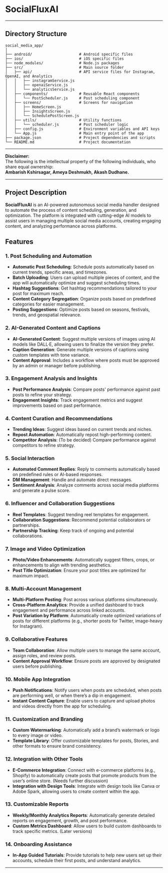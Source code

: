 # SocialFluxAI
---

## Directory Structure

```plaintext
social_media_app/
│
├── android/                     # Android specific files
├── ios/                         # iOS specific files
├── node_modules/                # Node.js packages
├── src/                         # Main source folder
│   ├── api/                     # API service files for Instagram, OpenAI, and Analytics
│   │   ├── instagramService.js
│   │   ├── openaiService.js
│   │   └── analyticsService.js
│   ├── components/              # Reusable React components
│   │   └── PostScheduler.js     # Post scheduling component
│   ├── screens/                 # Screens for navigation
│   │   ├── HomeScreen.js
│   │   ├── InsightsScreen.js
│   │   └── SchedulePostScreen.js
│   ├── utils/                   # Utility functions
│   │   └── scheduler.js         # Post scheduler logic
│   ├── config.js                # Environment variables and API keys
│   └── App.js                   # Main entry point of the app
├── package.json                 # Project dependencies and scripts
└── README.md                    # Project documentation
```
----

**Disclaimer:**  
The following is the intellectual property of the following individuals, who share equal ownership:  
**Ambarish Kshirsagar, Ameya Deshmukh, Akash Dudhane.**

---

## Project Description

**SocialFluxAI** is an AI-powered autonomous social media handler designed to automate the process of content scheduling, generation, and optimization. The platform is integrated with cutting-edge AI models to assist users in managing multiple social media accounts, creating engaging content, and analyzing performance across platforms.

## Features

### 1. Post Scheduling and Automation
- **Automatic Post Scheduling**: Schedule posts automatically based on current trends, specific areas, and timezones.
- **Batch Uploading**: Users can upload multiple pieces of content, and the app will automatically optimize and suggest scheduling times.
- **Hashtag Suggestions**: Get hashtag recommendations tailored to your post for maximum reach.
- **Content Category Segregation**: Organize posts based on predefined categories for easier management.
- **Posting Suggestions**: Optimize posts based on seasons, festivals, trends, and geospatial relevance.

### 2. AI-Generated Content and Captions
- **AI-Generated Content**: Suggest multiple versions of images using AI models like DALL·E, allowing users to finalize the version they prefer.
- **Caption Generation**: Generate multiple versions of captions using custom templates with tone variance.
- **Content Approval**: Includes a workflow where posts must be approved by an admin or manager before publishing.

### 3. Engagement Analysis and Insights
- **Post Performance Analysis**: Compare posts' performance against past posts to refine your strategy.
- **Engagement Insights**: Track engagement metrics and suggest improvements based on past performance.
  
### 4. Content Curation and Recommendations
- **Trending Ideas**: Suggest ideas based on current trends and niches.
- **Repost Automation**: Automatically repost high-performing content.
- **Competitor Analysis**: (To be decided) Compare performance against competitors to refine strategy.

### 5. Social Interaction
- **Automated Comment Replies**: Reply to comments automatically based on predefined rules or AI-based responses.
- **DM Management**: Handle and automate direct messages.
- **Sentiment Analysis**: Analyze comments across social media platforms and generate a pulse score.

### 6. Influencer and Collaboration Suggestions
- **Reel Templates**: Suggest trending reel templates for engagement.
- **Collaboration Suggestions**: Recommend potential collaborators or partnerships.
- **Partnership Tracking**: Keep track of ongoing and potential collaborations.

### 7. Image and Video Optimization
- **Photo/Video Enhancements**: Automatically suggest filters, crops, or enhancements to align with trending aesthetics.
- **Post Title Optimization**: Ensure your post titles are optimized for maximum impact.

### 8. Multi-Account Management
- **Multi-Platform Posting**: Post across various platforms simultaneously.
- **Cross-Platform Analytics**: Provide a unified dashboard to track engagement and performance across linked accounts.
- **Post Variation by Platform**: Automatically create optimized variations of posts for different platforms (e.g., shorter posts for Twitter, image-heavy for Instagram).

### 9. Collaborative Features
- **Team Collaboration**: Allow multiple users to manage the same account, assign roles, and review posts.
- **Content Approval Workflow**: Ensure posts are approved by designated users before publishing.

### 10. Mobile App Integration
- **Push Notifications**: Notify users when posts are scheduled, when posts are performing well, or when there’s a dip in engagement.
- **Instant Content Capture**: Enable users to capture and upload photos and videos directly from the app for scheduling.

### 11. Customization and Branding
- **Custom Watermarking**: Automatically add a brand’s watermark or logo to every image or video.
- **Template Library**: Offer customizable templates for posts, Stories, and other formats to ensure brand consistency.

### 12. Integration with Other Tools
- **E-Commerce Integration**: Connect with e-commerce platforms (e.g., Shopify) to automatically create posts that promote products from the user’s online store. (Needs further discussion)
- **Integration with Design Tools**: Integrate with design tools like Canva or Adobe Spark, allowing users to create content within the app.

### 13. Customizable Reports
- **Weekly/Monthly Analytics Reports**: Automatically generate detailed reports on engagement, growth, and post performance.
- **Custom Metrics Dashboard**: Allow users to build custom dashboards to track specific metrics. (Later versions)

### 14. Onboarding Assistance
- **In-App Guided Tutorials**: Provide tutorials to help new users set up their accounts, schedule their first posts, and understand analytics.

---

